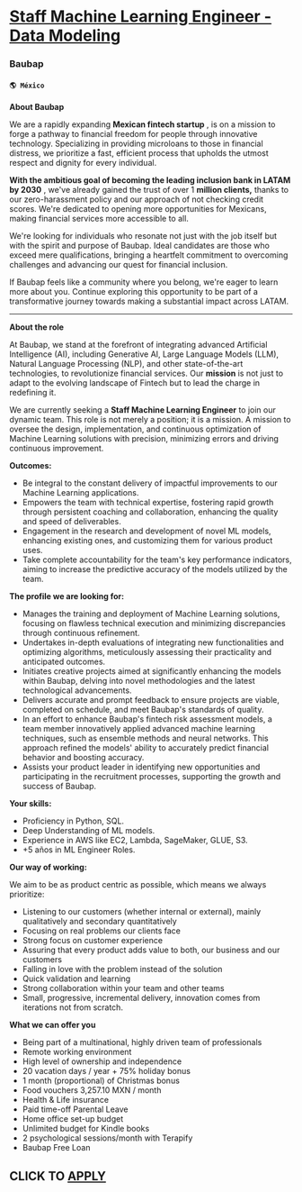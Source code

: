 # [Staff Machine Learning Engineer - Data Modeling](https://www.remotewlb.com/apply/staff-machine-learning-engineer-data-modeling)  
### Baubap  
#### `🌎 México`  

**About Baubap**

We are a rapidly expanding **Mexican fintech startup** , is on a mission to forge a pathway to financial freedom for people through innovative technology. Specializing in providing microloans to those in financial distress, we prioritize a fast, efficient process that upholds the utmost respect and dignity for every individual.

**With the ambitious goal of becoming the leading inclusion bank in LATAM by 2030** , we've already gained the trust of over 1 **million clients,** thanks to our zero-harassment policy and our approach of not checking credit scores. We're dedicated to opening more opportunities for Mexicans, making financial services more accessible to all.

We're looking for individuals who resonate not just with the job itself but with the spirit and purpose of Baubap. Ideal candidates are those who exceed mere qualifications, bringing a heartfelt commitment to overcoming challenges and advancing our quest for financial inclusion.

If Baubap feels like a community where you belong, we're eager to learn more about you. Continue exploring this opportunity to be part of a transformative journey towards making a substantial impact across LATAM.

* * *

**About the role**

At Baubap, we stand at the forefront of integrating advanced Artificial Intelligence (AI), including Generative AI, Large Language Models (LLM), Natural Language Processing (NLP), and other state-of-the-art technologies, to revolutionize financial services. Our **mission** is not just to adapt to the evolving landscape of Fintech but to lead the charge in redefining it.

We are currently seeking a **Staff Machine Learning Engineer** to join our dynamic team. This role is not merely a position; it is a mission. A mission to oversee the design, implementation, and continuous optimization of Machine Learning solutions with precision, minimizing errors and driving continuous improvement.

**Outcomes:**

  * Be integral to the constant delivery of impactful improvements to our Machine Learning applications.
  * Empowers the team with technical expertise, fostering rapid growth through persistent coaching and collaboration, enhancing the quality and speed of deliverables.
  * Engagement in the research and development of novel ML models, enhancing existing ones, and customizing them for various product uses.
  * Take complete accountability for the team's key performance indicators, aiming to increase the predictive accuracy of the models utilized by the team.

**The profile we are looking for:**

  * Manages the training and deployment of Machine Learning solutions, focusing on flawless technical execution and minimizing discrepancies through continuous refinement.
  * Undertakes in-depth evaluations of integrating new functionalities and optimizing algorithms, meticulously assessing their practicality and anticipated outcomes.
  * Initiates creative projects aimed at significantly enhancing the models within Baubap, delving into novel methodologies and the latest technological advancements.
  * Delivers accurate and prompt feedback to ensure projects are viable, completed on schedule, and meet Baubap's standards of quality.
  * In an effort to enhance Baubap's fintech risk assessment models, a team member innovatively applied advanced machine learning techniques, such as ensemble methods and neural networks. This approach refined the models' ability to accurately predict financial behavior and boosting accuracy.
  * Assists your product leader in identifying new opportunities and participating in the recruitment processes, supporting the growth and success of Baubap.

**Your skills:**

  * Proficiency in Python, SQL.
  * Deep Understanding of ML models.
  * Experience in AWS like EC2, Lambda, SageMaker, GLUE, S3.
  * +5 años in ML Engineer Roles.

**Our way of working:**

We aim to be as product centric as possible, which means we always prioritize:

  * Listening to our customers (whether internal or external), mainly qualitatively and secondary quantitatively
  * Focusing on real problems our clients face
  * Strong focus on customer experience
  * Assuring that every product adds value to both, our business and our customers
  * Falling in love with the problem instead of the solution
  * Quick validation and learning
  * Strong collaboration within your team and other teams
  * Small, progressive, incremental delivery, innovation comes from iterations not from scratch.

**What we can offer you**

  * Being part of a multinational, highly driven team of professionals
  * Remote working environment
  * High level of ownership and independence
  * 20 vacation days / year + 75% holiday bonus
  * 1 month (proportional) of Christmas bonus
  * Food vouchers 3,257.10 MXN / month
  * Health & Life insurance
  * Paid time-off Parental Leave
  * Home office set-up budget
  * Unlimited budget for Kindle books
  * 2 psychological sessions/month with Terapify
  * Baubap Free Loan

  
## CLICK TO [APPLY](https://www.remotewlb.com/apply/staff-machine-learning-engineer-data-modeling)

